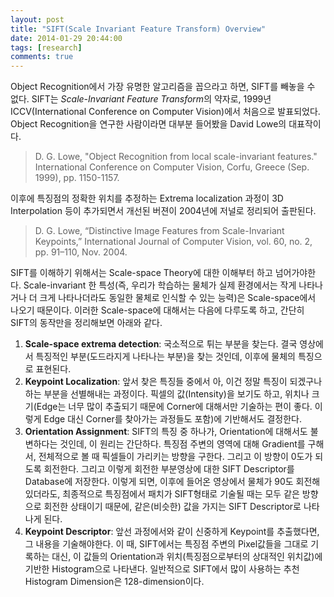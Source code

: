 ```yaml
---
layout: post
title: "SIFT(Scale Invariant Feature Transform) Overview"
date: 2014-01-29 20:44:00
tags: [research]
comments: true
---
```


Object Recognition에서 가장 유명한 알고리즘을 꼽으라고 하면, SIFT를 빼놓을 수 없다. SIFT는 *Scale-Invariant Feature Transform*의 약자로, 1999년 ICCV(International Conference on Computer Vision)에서 처음으로 발표되었다. Object Recognition을 연구한 사람이라면 대부분 들어봤을 David Lowe의 대표작이다.

> D. G. Lowe, "Object Recognition from local scale-invariant features." International Conference on Computer Vision, Corfu, Greece (Sep. 1999), pp. 1150-1157.

이후에 특징점의 정확한 위치를 추정하는 Extrema localization 과정이 3D Interpolation 등이 추가되면서 개선된 버젼이 2004년에 저널로 정리되어 출판된다.

> D. G. Lowe, “Distinctive Image Features from Scale-Invariant Keypoints,” International Journal of Computer Vision, vol. 60, no. 2, pp. 91–110, Nov. 2004.

SIFT를 이해하기 위해서는 Scale-space Theory에 대한 이해부터 하고 넘어가야한다. Scale-invariant 한 특성(즉, 우리가 학습하는 물체가 실제 환경에서는 작게 나타나거나 더 크게 나타나더라도 동일한 물체로 인식할 수 있는 능력)은 Scale-space에서 나오기 때문이다. 이러한 Scale-space에 대해서는 다음에 다루도록 하고, 간단히 SIFT의 동작만을 정리해보면 아래와 같다.

1. **Scale-space extrema detection**: 국소적으로 튀는 부분을 찾는다. 결국 영상에서 특징적인 부분(도드라지게 나타나는 부분)을 찾는 것인데, 이후에 물체의 특징으로 표현된다.
2. **Keypoint Localization**: 앞서 찾은 특징들 중에서 아, 이건 정말 특징이 되겠구나하는 부분을 선별해내는 과정이다. 픽셀의 값(Intensity)을 보기도 하고, 위치나 크기(Edge는 너무 많이 추출되기 때문에 Corner에 대해서만 기술하는 편이 좋다. 이렇게 Edge 대신 Corner를 찾아가는 과정들도 포함)에 기반해서도 결정한다.
3. **Orientation Assignment**: SIFT의 특징 중 하나가, Orientation에 대해서도 불변하다는 것인데, 이 원리는 간단하다. 특징점 주변의 영역에 대해 Gradient를 구해서, 전체적으로 볼 때 픽셀들이 가리키는 방향을 구한다. 그리고 이 방향이 0도가 되도록 회전한다. 그리고 이렇게 회전한 부분영상에 대한 SIFT Descriptor를 Database에 저장한다. 이렇게 되면, 이후에 들어온 영상에서 물체가 90도 회전해있더라도, 최종적으로 특징점에서 패치가 SIFT형태로 기술될 때는 모두 같은 방향으로 회전한 상태이기 때문에, 같은(비슷한) 값을 가지는 SIFT Descriptor로 나타나게 된다.
4. **Keypoint Descriptor**: 앞선 과정에서와 같이 신중하게 Keypoint를 추출했다면, 그 내용을 기술해야한다. 이 때, SIFT에서는 특징점 주변의 Pixel값들을 그대로 기록하는 대신, 이 값들의 Orientation과 위치(특징점으로부터의 상대적인 위치값)에 기반한 Histogram으로 나타낸다. 일반적으로 SIFT에서 많이 사용하는 추천 Histogram Dimension은 128-dimension이다.
